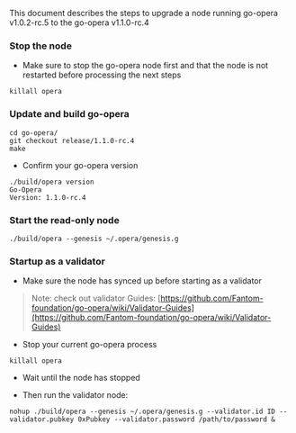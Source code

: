 This document describes the steps to upgrade a node running go-opera v1.0.2-rc.5 to the go-opera v1.1.0-rc.4

### Stop the node

- Make sure to stop the go-opera node first and that the node is not restarted before processing the next steps

```shell script
killall opera
```

### Update and build go-opera

```shell script
cd go-opera/
git checkout release/1.1.0-rc.4
make
```

- Confirm your go-opera version

```
./build/opera version
Go-Opera
Version: 1.1.0-rc.4
```

### Start the read-only node

```shell script
./build/opera --genesis ~/.opera/genesis.g
```

### Startup as a validator

- Make sure the node has synced up before starting as a validator

> Note: check out validator Guides: [https://github.com/Fantom-foundation/go-opera/wiki/Validator-Guides](https://github.com/Fantom-foundation/go-opera/wiki/Validator-Guides)

- Stop your current go-opera process

```shell script
killall opera
```

- Wait until the node has stopped

- Then run the validator node:

```shell script
nohup ./build/opera --genesis ~/.opera/genesis.g --validator.id ID --validator.pubkey 0xPubkey --validator.password /path/to/password &
```
